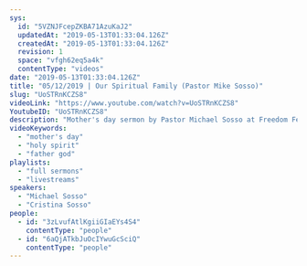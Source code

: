 ```yaml
---
sys:
  id: "5VZNJFcepZKBA71AzuKaJ2"
  updatedAt: "2019-05-13T01:33:04.126Z"
  createdAt: "2019-05-13T01:33:04.126Z"
  revision: 1
  space: "vfgh62eq5a4k"
  contentType: "videos"
date: "2019-05-13T01:33:04.126Z"
title: "05/12/2019 | Our Spiritual Family (Pastor Mike Sosso)"
slug: "UoSTRnKCZS8"
videoLink: "https://www.youtube.com/watch?v=UoSTRnKCZS8"
YoutubeID: "UoSTRnKCZS8"
description: "Mother's day sermon by Pastor Michael Sosso at Freedom Fellowship Church International. We have to be lead by the Holy Spirit and submit to the leading of our father God. Sermon was delivered on May 12th 2019"
videoKeywords:
  - "mother's day"
  - "holy spirit"
  - "father god"
playlists:
  - "full sermons"
  - "livestreams"
speakers:
  - "Michael Sosso"
  - "Cristina Sosso"
people:
  - id: "3zLvufAtlKgiiGIaEYs4S4"
    contentType: "people"
  - id: "6aQjATkbJuOcIYwuGcSciQ"
    contentType: "people"
---
```

